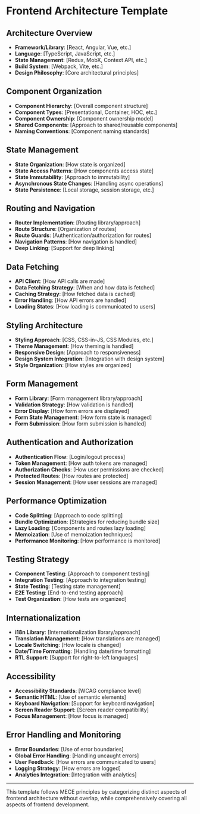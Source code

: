 # Frontend Architecture Template

## Architecture Overview

- **Framework/Library**: [React, Angular, Vue, etc.]
- **Language**: [TypeScript, JavaScript, etc.]
- **State Management**: [Redux, MobX, Context API, etc.]
- **Build System**: [Webpack, Vite, etc.]
- **Design Philosophy**: [Core architectural principles]

## Component Organization

- **Component Hierarchy**: [Overall component structure]
- **Component Types**: [Presentational, Container, HOC, etc.]
- **Component Ownership**: [Component ownership model]
- **Shared Components**: [Approach to shared/reusable components]
- **Naming Conventions**: [Component naming standards]

## State Management

- **State Organization**: [How state is organized]
- **State Access Patterns**: [How components access state]
- **State Immutability**: [Approach to immutability]
- **Asynchronous State Changes**: [Handling async operations]
- **State Persistence**: [Local storage, session storage, etc.]

## Routing and Navigation

- **Router Implementation**: [Routing library/approach]
- **Route Structure**: [Organization of routes]
- **Route Guards**: [Authentication/authorization for routes]
- **Navigation Patterns**: [How navigation is handled]
- **Deep Linking**: [Support for deep linking]

## Data Fetching

- **API Client**: [How API calls are made]
- **Data Fetching Strategy**: [When and how data is fetched]
- **Caching Strategy**: [How fetched data is cached]
- **Error Handling**: [How API errors are handled]
- **Loading States**: [How loading is communicated to users]

## Styling Architecture

- **Styling Approach**: [CSS, CSS-in-JS, CSS Modules, etc.]
- **Theme Management**: [How theming is handled]
- **Responsive Design**: [Approach to responsiveness]
- **Design System Integration**: [Integration with design system]
- **Style Organization**: [How styles are organized]

## Form Management

- **Form Library**: [Form management library/approach]
- **Validation Strategy**: [How validation is handled]
- **Error Display**: [How form errors are displayed]
- **Form State Management**: [How form state is managed]
- **Form Submission**: [How form submission is handled]

## Authentication and Authorization

- **Authentication Flow**: [Login/logout process]
- **Token Management**: [How auth tokens are managed]
- **Authorization Checks**: [How user permissions are checked]
- **Protected Routes**: [How routes are protected]
- **Session Management**: [How user sessions are managed]

## Performance Optimization

- **Code Splitting**: [Approach to code splitting]
- **Bundle Optimization**: [Strategies for reducing bundle size]
- **Lazy Loading**: [Components and routes lazy loading]
- **Memoization**: [Use of memoization techniques]
- **Performance Monitoring**: [How performance is monitored]

## Testing Strategy

- **Component Testing**: [Approach to component testing]
- **Integration Testing**: [Approach to integration testing]
- **State Testing**: [Testing state management]
- **E2E Testing**: [End-to-end testing approach]
- **Test Organization**: [How tests are organized]

## Internationalization

- **i18n Library**: [Internationalization library/approach]
- **Translation Management**: [How translations are managed]
- **Locale Switching**: [How locale is changed]
- **Date/Time Formatting**: [Handling date/time formatting]
- **RTL Support**: [Support for right-to-left languages]

## Accessibility

- **Accessibility Standards**: [WCAG compliance level]
- **Semantic HTML**: [Use of semantic elements]
- **Keyboard Navigation**: [Support for keyboard navigation]
- **Screen Reader Support**: [Screen reader compatibility]
- **Focus Management**: [How focus is managed]

## Error Handling and Monitoring

- **Error Boundaries**: [Use of error boundaries]
- **Global Error Handling**: [Handling uncaught errors]
- **User Feedback**: [How errors are communicated to users]
- **Logging Strategy**: [How errors are logged]
- **Analytics Integration**: [Integration with analytics]

---

This template follows MECE principles by categorizing distinct aspects of frontend architecture without overlap, while comprehensively covering all aspects of frontend development.

